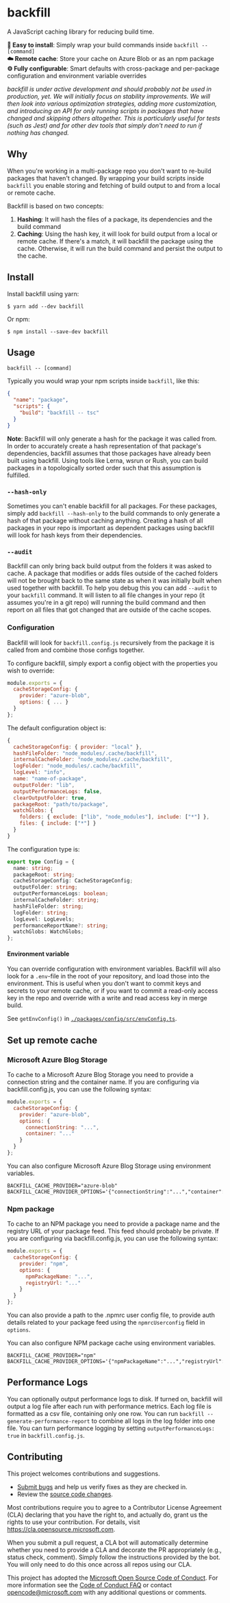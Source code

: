 # backfill

A JavaScript caching library for reducing build time.

**🔌 Easy to install**: Simply wrap your build commands inside
`backfill -- [command]`  
**☁️ Remote cache**: Store your cache on Azure Blob or as an npm package  
**⚙️ Fully configurable**: Smart defaults with cross-package and per-package
configuration and environment variable overrides

_backfill is under active development and should probably not be used in
production, yet. We will initially focus on stability improvements. We will then
look into various optimization strategies, adding more customization, and
introducing an API for only running scripts in packages that have changed and
skipping others altogether. This is particularly useful for tests (such as Jest)
and for other dev tools that simply don't need to run if nothing has changed._

## Why

When you're working in a multi-package repo you don't want to re-build packages
that haven't changed. By wrapping your build scripts inside `backfill` you
enable storing and fetching of build output to and from a local or remote cache.

Backfill is based on two concepts:

1. **Hashing**: It will hash the files of a package, its dependencies and the
   build command
2. **Caching**: Using the hash key, it will look for build output from a local
   or remote cache. If there's a match, it will backfill the package using the
   cache. Otherwise, it will run the build command and persist the output to the
   cache.

## Install

Install backfill using yarn:

```
$ yarn add --dev backfill
```

Or npm:

```
$ npm install --save-dev backfill
```

## Usage

```
backfill -- [command]
```

Typically you would wrap your npm scripts inside `backfill`, like this:

```json
{
  "name": "package",
  "scripts": {
    "build": "backfill -- tsc"
  }
}
```

**Note**: Backfill will only generate a hash for the package it was called from.
In order to accurately create a hash representation of that package's
dependencies, backfill assumes that those packages have already been built using
backfill. Using tools like Lerna, wsrun or Rush, you can build packages in a
topologically sorted order such that this assumption is fulfilled.

### `--hash-only`

Sometimes you can't enable backfill for all packages. For these packages, simply
add `backfill --hash-only` to the build commands to only generate a hash of that
package without caching anything. Creating a hash of all packages in your repo
is important as dependent packages using backfill will look for hash keys from
their dependencies.

### `--audit`

Backfill can only bring back build output from the folders it was asked to
cache. A package that modifies or adds files outside of the cached folders will
not be brought back to the same state as when it was initially built when used
together with backfill. To help you debug this you can add `--audit` to your
`backfill` command. It will listen to all file changes in your repo (it assumes
you're in a git repo) will running the build command and then report on all
files that got changed that are outside of the cache scopes.

### Configuration

Backfill will look for `backfill.config.js` recursively from the package it is
called from and combine those configs together.

To configure backfill, simply export a config object with the properties you
wish to override:

```js
module.exports = {
  cacheStorageConfig: {
    provider: "azure-blob",
    options: { ... }
  }
};
```

The default configuration object is:

```js
{
  cacheStorageConfig: { provider: "local" },
  hashFileFolder: "node_modules/.cache/backfill",
  internalCacheFolder: "node_modules/.cache/backfill",
  logFolder: "node_modules/.cache/backfill",
  logLevel: "info",
  name: "name-of-package",
  outputFolder: "lib",
  outputPerformanceLogs: false,
  clearOutputFolder: true,
  packageRoot: "path/to/package",
  watchGlobs: {
    folders: { exclude: ["lib", "node_modules"], include: ["*"] },
    files: { include: ["*"] }
  }
}

```

The configuration type is:

```ts
export type Config = {
  name: string;
  packageRoot: string;
  cacheStorageConfig: CacheStorageConfig;
  outputFolder: string;
  outputPerformanceLogs: boolean;
  internalCacheFolder: string;
  hashFileFolder: string;
  logFolder: string;
  logLevel: LogLevels;
  performanceReportName?: string;
  watchGlobs: WatchGlobs;
};
```

#### Environment variable

You can override configuration with environment variables. Backfill will also
look for a `.env`-file in the root of your repository, and load those into the
environment. This is useful when you don't want to commit keys and secrets to
your remote cache, or if you want to commit a read-only access key in the repo
and override with a write and read access key in merge build.

See `getEnvConfig()` in [`./packages/config/src/envConfig.ts`](https://github.com/microsoft/backfill/blob/master/packages/config/src/envConfig.ts#L15). 

## Set up remote cache

### Microsoft Azure Blog Storage

To cache to a Microsoft Azure Blog Storage you need to provide a connection
string and the container name. If you are configuring via backfill.config.js,
you can use the following syntax:

```js
module.exports = {
  cacheStorageConfig: {
    provider: "azure-blob",
    options: {
      connectionString: "...",
      container: "..."
    }
  }
};
```

You can also configure Microsoft Azure Blog Storage using environment variables.

```
BACKFILL_CACHE_PROVIDER="azure-blob"
BACKFILL_CACHE_PROVIDER_OPTIONS='{"connectionString":"...","container":"..."}'
```

### Npm package

To cache to an NPM package you need to provide a package name and the registry
URL of your package feed. This feed should probably be private. If you are
configuring via backfill.config.js, you can use the following syntax:

```js
module.exports = {
  cacheStorageConfig: {
    provider: "npm",
    options: {
      npmPackageName: "...",
      registryUrl: "..."
    }
  }
};
```

You can also provide a path to the .npmrc user config file, to provide auth
details related to your package feed using the `npmrcUserconfig` field in
`options`.

You can also configure NPM package cache using environment variables.

```
BACKFILL_CACHE_PROVIDER="npm"
BACKFILL_CACHE_PROVIDER_OPTIONS='{"npmPackageName":"...","registryUrl":"..."}'
```

## Performance Logs

You can optionally output performance logs to disk. If turned on, backfill will
output a log file after each run with performance metrics. Each log file is
formatted as a csv file, containing only one row. You can run
`backfill --generate-performance-report` to combine all logs in the log folder
into one file. You can turn performance logging by setting
`outputPerformanceLogs: true` in `backfill.config.js`.

## Contributing

This project welcomes contributions and suggestions.

- [Submit bugs](https://github.com/microsoft/backfill/issues) and help us verify
  fixes as they are checked in.
- Review the [source code changes](https://github.com/microsoft/backfill/pulls).

Most contributions require you to agree to a Contributor License Agreement (CLA)
declaring that you have the right to, and actually do, grant us the rights to
use your contribution. For details, visit https://cla.opensource.microsoft.com.

When you submit a pull request, a CLA bot will automatically determine whether
you need to provide a CLA and decorate the PR appropriately (e.g., status check,
comment). Simply follow the instructions provided by the bot. You will only need
to do this once across all repos using our CLA.

This project has adopted the
[Microsoft Open Source Code of Conduct](https://opensource.microsoft.com/codeofconduct/).
For more information see the
[Code of Conduct FAQ](https://opensource.microsoft.com/codeofconduct/faq/) or
contact [opencode@microsoft.com](mailto:opencode@microsoft.com) with any
additional questions or comments.
